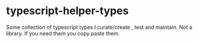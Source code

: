 # typescript-helper-types
Some collection of typescript types I curate/create , test and maintain. Not a library. If you need them you copy paste them.
